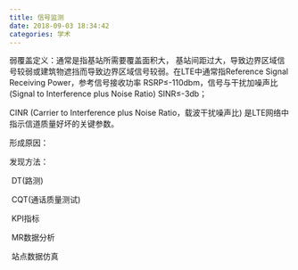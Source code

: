```yaml
---
title: 信号监测
date: 2018-09-03 18:34:42
categories: 学术
---
```


弱覆盖定义：通常是指基站所需要覆盖面积大， 基站间距过大，导致边界区域信号较弱或建筑物遮挡而导致边界区域信号较弱。在LTE中通常指Reference Signal Receiving Power，参考信号接收功率 RSRP≤-110dbm，信号与干扰加噪声比 (Signal to Interference plus Noise Ratio) SINR≤-3db； 

CINR (Carrier to Interference plus Noise Ratio，载波干扰噪声比) 是LTE网络中指示信道质量好坏的关键参数。 

形成原因：

发现方法：

​    DT(路测)

​    CQT(通话质量测试)

​    KPI指标

​    MR数据分析

​    站点数据仿真